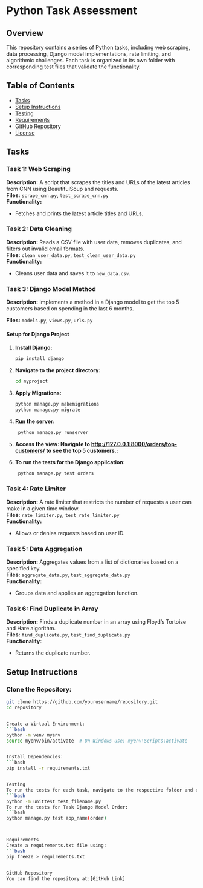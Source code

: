 # Python Task Assessment

## Overview
This repository contains a series of Python tasks, including web scraping, data processing, Django model implementations, rate limiting, and algorithmic challenges. Each task is organized in its own folder with corresponding test files that validate the functionality.

## Table of Contents
- [Tasks](#tasks)
- [Setup Instructions](#setup-instructions)
- [Testing](#testing)
- [Requirements](#requirements)
- [GitHub Repository](#github-repository)
- [License](#license)

## Tasks

### Task 1: Web Scraping
**Description:** A script that scrapes the titles and URLs of the latest articles from CNN using BeautifulSoup and requests.  
**Files:** `scrape_cnn.py`, `test_scrape_cnn.py`  
**Functionality:**
- Fetches and prints the latest article titles and URLs.

### Task 2: Data Cleaning
**Description:** Reads a CSV file with user data, removes duplicates, and filters out invalid email formats.  
**Files:** `clean_user_data.py`, `test_clean_user_data.py`  
**Functionality:**
- Cleans user data and saves it to `new_data.csv`.


### Task 3: Django Model Method

**Description:** Implements a method in a Django model to get the top 5 customers based on spending in the last 6 months.

**Files:** `models.py`, `views.py`, `urls.py`

#### Setup for Django Project

1. **Install Django:**
   ```bash
   pip install django

2. **Navigate to the project directory:**
   ```bash
   cd myproject

3. **Apply Migrations:**
   ```bash
   python manage.py makemigrations
   python manage.py migrate

4. **Run the server:**
   ```bash
    python manage.py runserver

5. **Access the view: Navigate to http://127.0.0.1:8000/orders/top-customers/ to see the top 5 customers.:**

6. **To run the tests for the Django application:**
   ```bash
    python manage.py test orders


### Task 4: Rate Limiter
**Description:** A rate limiter that restricts the number of requests a user can make in a given time window.  
**Files:** `rate_limiter.py`, `test_rate_limiter.py`  
**Functionality:**
- Allows or denies requests based on user ID.

### Task 5: Data Aggregation
**Description:** Aggregates values from a list of dictionaries based on a specified key.  
**Files:** `aggregate_data.py`, `test_aggregate_data.py`  
**Functionality:**
- Groups data and applies an aggregation function.

### Task 6: Find Duplicate in Array
**Description:** Finds a duplicate number in an array using Floyd’s Tortoise and Hare algorithm.  
**Files:** `find_duplicate.py`, `test_find_duplicate.py`  
**Functionality:**
- Returns the duplicate number.

## Setup Instructions

### Clone the Repository:
```bash
git clone https://github.com/yourusername/repository.git
cd repository


Create a Virtual Environment:
```bash
python -m venv myenv
source myenv/bin/activate  # On Windows use: myenv\Scripts\activate


Install Dependencies:
```bash
pip install -r requirements.txt


Testing
To run the tests for each task, navigate to the respective folder and execute:
```bash
python -m unittest test_filename.py
To run the tests for Task Django Model Order:
```bash
python manage.py test app_name(order)



Requirements
Create a requirements.txt file using:
```bash
pip freeze > requirements.txt


GitHub Repository
You can find the repository at:[GitHub Link]



